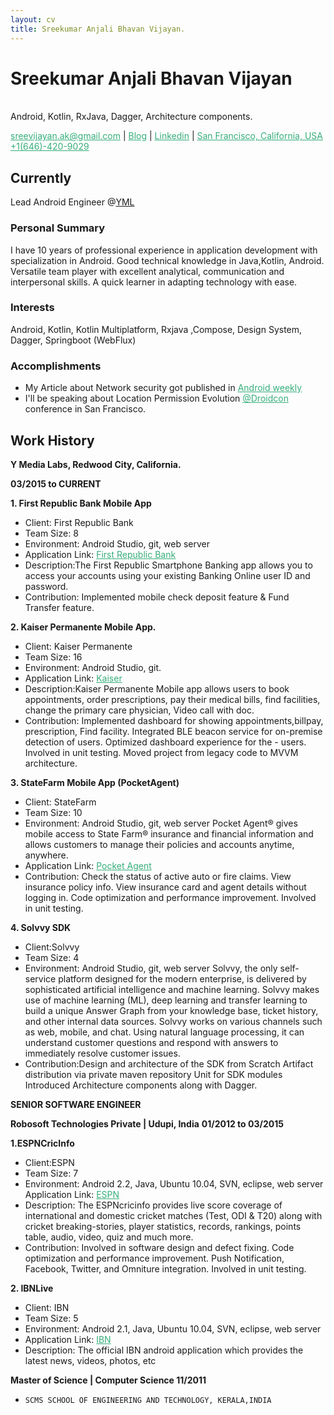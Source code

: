 ```yaml
---
layout: cv
title: Sreekumar Anjali Bhavan Vijayan.
---
```

# Sreekumar Anjali Bhavan Vijayan

<br>Android, Kotlin, RxJava, Dagger, Architecture components.

<div id="webaddress">
<a href="sreevijayan.ak@gmail.com" style="color:#36AE7C;">sreevijayan.ak@gmail.com</a>
| <a href="https://sreekumar-av.medium.com/" style="color:#36AE7C;">Blog</a>
| <a href="https://www.linkedin.com/in/sreevijayanak/" style="color:#36AE7C;">Linkedin</a>
| <a href="" style="color:#36AE7C;">San Francisco, California, USA +1(646)-420-9029</a>

</div>


## Currently

Lead Android Engineer @<a href="https://yml.co/">YML</a>

### Personal Summary

I have 10 years of professional experience in application development with specialization in Android. Good technical knowledge in Java,Kotlin, Android. Versatile team player with excellent analytical, communication and interpersonal skills. A quick learner in adapting technology with ease.


### Interests

Android, Kotlin, Kotlin Multiplatform, Rxjava ,Compose, Design System, Dagger, Springboot (WebFlux)


### Accomplishments

- My Article about Network security got published in <a href="https://sreekumar-av.medium.com/certificate-public-key-pinning-in-android-using-retrofit-2-0-74140800025b" style="color:#36AE7C;">Android weekly</a>
- I'll be speaking about Location Permission Evolution <a href="https://sf.droidcon.com/sreekumar-anjali-bhavan-vijayan/" style="color:#36AE7C;">@Droidcon </a>  conference in San Francisco.



## Work History

__Y Media Labs, Redwood City, California.__

__03/2015 to CURRENT__

__1. First Republic Bank Mobile App__

- Client: First Republic Bank
- Team Size: 8
- Environment: Android Studio, git, web server
- Application Link: <a href="https://play.google.com/store
/apps/details?id=com.firstrepublic.banking" style="color:#36AE7C;">First Republic Bank</a>
- Description:The First Republic Smartphone Banking app allows you to access your accounts
using your existing Banking Online user ID and password. 
- Contribution: Implemented mobile check deposit feature & Fund Transfer feature.

__2. Kaiser Permanente Mobile App.__

- Client: Kaiser Permanente
- Team Size: 16
- Environment: Android Studio, git.
- Application Link: <a href="https://play.google.com/store/apps/details?id=org.kp.m" style="color:#36AE7C;">Kaiser</a>
- Description:Kaiser Permanente Mobile app allows users to book appointments, order prescriptions, pay their medical bills, find facilities, change the primary care physician, Video call with doc.
- Contribution: Implemented dashboard for showing appointments,billpay, prescription, Find facility.
Integrated BLE beacon service for on-premise detection of users. Optimized dashboard experience for the -  users. Involved in unit testing. Moved project from legacy code to MVVM architecture.


__3. StateFarm Mobile App (PocketAgent)__
- Client: StateFarm
- Team Size: 10
- Environment: Android Studio, git, web server
Pocket Agent® gives mobile access to State Farm® insurance and financial information and allows customers to manage their policies and accounts anytime, anywhere.
- Application Link: <a href="https://play.google.com/store/apps/details?id=com.statefarm.pocketagent" style="color:#36AE7C;">Pocket Agent</a>
- Contribution: Check the status of active auto or fire claims. View insurance policy info. View insurance card and agent details without logging in. Code optimization and performance improvement. Involved in unit testing.



__4. Solvvy SDK__
- Client:Solvvy
- Team Size: 4
- Environment: Android Studio, git, web server
Solvvy, the only self-service platform designed for the modern enterprise, is
delivered by sophisticated artificial intelligence and machine learning. Solvvy
makes use of machine learning (ML), deep learning and transfer learning to build
a unique Answer Graph from your knowledge base, ticket history, and other
internal data sources. Solvvy works on various channels such as web, mobile,
and chat. Using natural language processing, it can understand customer
questions and respond with answers to immediately resolve customer issues.
- Contribution:Design and architecture of the SDK from Scratch
Artifact distribution via private maven repository
Unit for SDK modules
Introduced Architecture components along with Dagger.


__SENIOR SOFTWARE ENGINEER__

__Robosoft Technologies Private | Udupi, India__
__01/2012 to 03/2015__

__1.ESPNCricInfo__
- Client:ESPN
- Team Size: 7
- Environment: Android 2.2, Java, Ubuntu 10.04, SVN, eclipse, web server
Application Link: <a href="https://play.google.com/store
/apps/details?id=com.july.cricinfo&hl=en" style="color:#36AE7C;">ESPN</a>
- Description: The ESPNcricinfo provides live score coverage of international and domestic
cricket matches (Test, ODI & T20) along with cricket breaking-stories, player
statistics, records, rankings, points table, audio, video, quiz and much more.
- Contribution: Involved in software design and defect fixing.
Code optimization and performance improvement.
Push Notification, Facebook, Twitter, and Omniture integration. Involved in unit
testing.

__2. IBNLive__
- Client: IBN
- Team Size: 5
- Environment: Android 2.1, Java, Ubuntu 10.04, SVN, eclipse, web server
- Application Link: <a href="https://play.google.com/store
/apps/details?id=com.divum.ibn&hl=en" style="color:#36AE7C;">IBN</a>
- Description: The official IBN android application which provides the latest news, videos,
photos, etc



__Master of Science | Computer Science 11/2011__
- `SCMS SCHOOL OF ENGINEERING AND TECHNOLOGY, KERALA,INDIA`